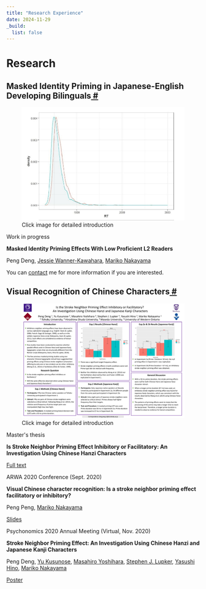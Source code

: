 ```yaml
---
title: "Research Experience"
date: 2024-11-29
_build:
  list: false
---
```


<h1><span class="title">Research</span></h1>

<h2 id="masked-identity-priming">Masked Identity Priming in Japanese-English Developing Bilinguals<a href="#masked-identity-priming" class="header-anchor" arialabel="Anchor"> # </a></h2>
<div class="splitbox">
<div class="left">
<figure itemprop="associatedMedia" itemscope itemtype="http://schema.org/ImageObject">
<a href="/research/introductions/masked-identity-priming" title="Click to view detailed introduction">
<img itemprop="thumbnail" src="images/masked-priming.png" alt="Masked Identity Priming Research">
</a>
<figcaption>Click image for detailed introduction</figcaption>
</figure>
</div>
<div class="right">
<p>Work in progress</p>
<p><strong>Masked Identity Priming Effects With Low Proficient L2 Readers</strong></p>
<p>Peng Deng, <a href="https://researchmap.jp/jessie?lang=en" target="_blank" rel="noreferrer noopener">Jessie Wanner-Kawahara</a>, <a href="https://scholar.google.com/citations?user=wNSPkz8AAAAJ&hl" target="_blank" rel="noreferrer noopener">Mariko Nakayama</a></p>
<p>You can <a href="/contact">contact</a> me for more information if you are interested.</p>
</div>
<div style="clear:both"></div>
</div>

<h2 id="visual-recognition">Visual Recognition of Chinese Characters<a href="#visual-recognition" class="header-anchor" arialabel="Anchor"> # </a></h2>
<div class="splitbox">
<div class="left">
<figure itemprop="associatedMedia" itemscope itemtype="http://schema.org/ImageObject">
<a href="/research/introductions/visual-recognition" title="Click to view detailed introduction">
<img itemprop="thumbnail" src="images/visual-recognition.png" alt="Visual Recognition of Chinese Characters">
</a>
<figcaption>Click image for detailed introduction</figcaption>
</figure>
</div>
<div class="right">
<p>Master's thesis</p>
<p><strong>Is Stroke Neighbor Priming Effect Inhibitory or Facilitatory: An Investigation Using Chinese Hanzi Characters</strong></p>
<p><a href="/files/thesis.pdf" target="_blank" rel="noreferrer noopener">Full text</a></p>
<p>ARWA 2020 Conference (Sept. 2020)</p>
<p><strong>Visual Chinese character recognition: Is a stroke neighbor priming effect facilitatory or inhibitory?</strong></p>
<p>Peng Peng, <a href="https://scholar.google.com/citations?user=wNSPkz8AAAAJ&hl" target="_blank" rel="noreferrer noopener">Mariko Nakayama</a></p>
<p><a href="/files/slides.pdf" target="_blank" rel="noreferrer noopener">Slides</a></p>
<p>Psychonomics 2020 Annual Meeting (Virtual, Nov. 2020)</p>
<p><strong>Stroke Neighbor Priming Effect: An Investigation Using Chinese Hanzi and Japanese Kanji Characters</strong></p>
<p>Peng Deng, <a href="https://nrid.nii.ac.jp/en/nrid/1000050732690/" target="_blank" rel="noreferrer noopener">Yu Kusunose</a>, <a href="https://researchmap.jp/myoshihara?lang=en" target="_blank" rel="noreferrer noopener">Masahiro Yoshihara</a>, <a href="https://scholar.google.com/citations?user=1RX5WI0AAAAJ&hl" target="_blank" rel="noreferrer noopener">Stephen J. Lupker</a>, <a href="https://researchmap.jp/read0160825?lang=en" target="_blank" rel="noreferrer noopener">Yasushi Hino</a>, <a href="https://scholar.google.com/citations?user=wNSPkz8AAAAJ&hl" target="_blank" rel="noreferrer noopener">Mariko Nakayama</a></p>
<p><a href="/files/poster.pdf" target="_blank" rel="noreferrer noopener">Poster</a></p>
</div>
<div style="clear:both"></div>
</div>